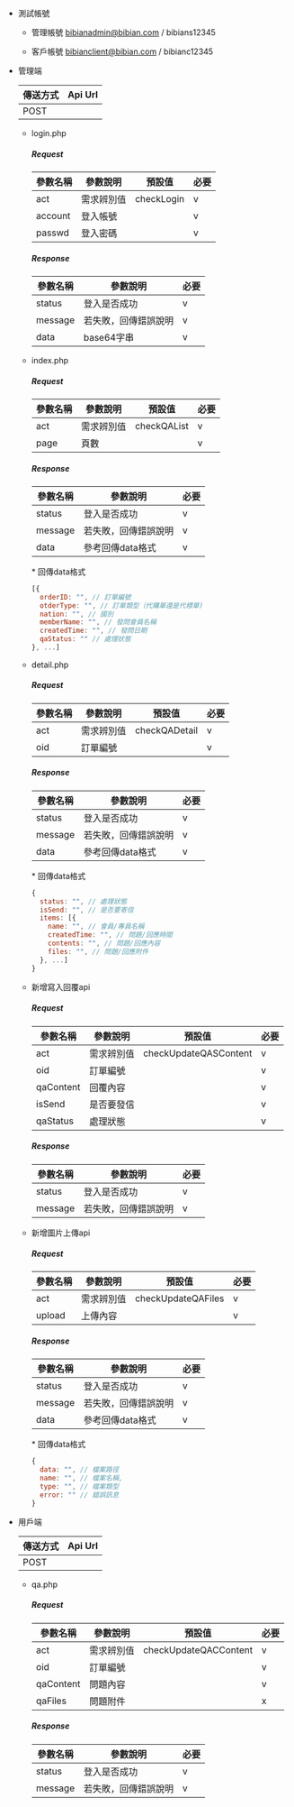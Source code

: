 + 測試帳號

  + 管理帳號
    bibianadmin@bibian.com / bibians12345

  + 客戶帳號
    bibianclient@bibian.com / bibianc12345

+ 管理端

  |傳送方式|Api Url|
  |---|---|
  |POST||

  + login.php

    ##### Request
    |參數名稱|參數說明|預設值|必要|
    |---|---|---|---|
    |act|需求辨別值|checkLogin|v|
    |account|登入帳號||v|
    |passwd|登入密碼||v|

    ##### Response

    |參數名稱|參數說明|必要|
    |---|---|---|
    |status|登入是否成功|v|
    |message|若失敗，回傳錯誤說明|v|
    |data|base64字串|v|

  + index.php

    ##### Request
    |參數名稱|參數說明|預設值|必要|
    |---|---|---|---|
    |act|需求辨別值|checkQAList|v|
    |page|頁數||v|

    ##### Response
    |參數名稱|參數說明|必要|
    |---|---|---|
    |status|登入是否成功|v|
    |message|若失敗，回傳錯誤說明|v|
    |data|參考回傳data格式|v|

    \* 回傳data格式
    ```javascript
    [{
      orderID: "", // 訂單編號
      otderType: "", // 訂單類型（代購單還是代標單)
      nation: "", // 國別
      memberName: "", // 發問會員名稱
      createdTime: "", // 發問日期
      qaStatus: "" // 處理狀態
    }, ...]
    ```

  + detail.php

    ##### Request
    |參數名稱|參數說明|預設值|必要|
    |---|---|---|---|
    |act|需求辨別值|checkQADetail|v|
    |oid|訂單編號||v|

    ##### Response
    |參數名稱|參數說明|必要|
    |---|---|---|
    |status|登入是否成功|v|
    |message|若失敗，回傳錯誤說明|v|
    |data|參考回傳data格式|v|

    \* 回傳data格式
    ```javascript
    {
      status: "", // 處理狀態
      isSend: "", // 是否要寄信
      items: [{
        name: "", // 會員/專員名稱
        createdTime: "", // 問題/回應時間
        contents: "", // 問題/回應內容
        files: "", // 問題/回應附件
      }, ...]
    }
    ```
  
  + 新增寫入回覆api

    ##### Request
    |參數名稱|參數說明|預設值|必要|
    |---|---|---|---|
    |act|需求辨別值|checkUpdateQASContent|v|
    |oid|訂單編號||v|
    |qaContent|回覆內容||v|
    |isSend|是否要發信||v|
    |qaStatus|處理狀態||v|

    ##### Response

    |參數名稱|參數說明|必要|
    |---|---|---|
    |status|登入是否成功|v|
    |message|若失敗，回傳錯誤說明|v|

  + 新增圖片上傳api

    ##### Request
    |參數名稱|參數說明|預設值|必要|
    |---|---|---|---|
    |act|需求辨別值|checkUpdateQAFiles|v|
    |upload|上傳內容||v|

    ##### Response

    |參數名稱|參數說明|必要|
    |---|---|---|
    |status|登入是否成功|v|
    |message|若失敗，回傳錯誤說明|v|
    |data|參考回傳data格式|v|

    \* 回傳data格式
    ```javascript
    {
      data: "", // 檔案路徑
      name: "", // 檔案名稱,
      type: "", // 檔案類型
      error: "" // 錯誤訊息
    }
    ```


+ 用戶端

  |傳送方式|Api Url|
  |---|---|
  |POST||

  + qa.php

    ##### Request
    |參數名稱|參數說明|預設值|必要|
    |---|---|---|---|
    |act|需求辨別值|checkUpdateQACContent|v|
    |oid|訂單編號||v|
    |qaContent|問題內容||v|
    |qaFiles|問題附件||x|

    ##### Response

    |參數名稱|參數說明|必要|
    |---|---|---|
    |status|登入是否成功|v|
    |message|若失敗，回傳錯誤說明|v|